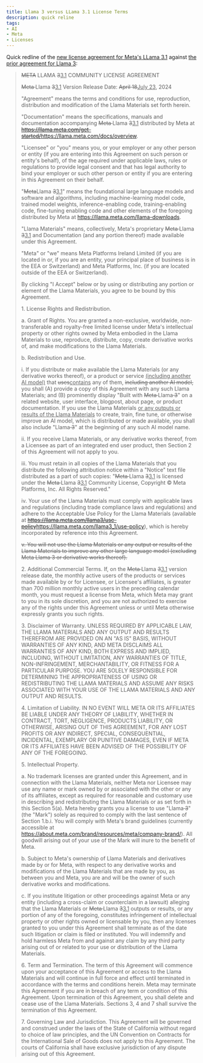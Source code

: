 ```yaml
---
title: Llama 3 versus LLama 3.1 License Terms
description: quick reline
tags:
- AI
- Meta
- Licenses
---
```


Quick redline of the [new license agreement for Meta's LLama 3.1](https://llama.meta.com/llama3_1/license/) against [the prior agreement for Llama 3](https://llama.meta.com/llama3/license/):

> <del>META</del> LLAMA <del>3</del><ins>3.1</ins> COMMUNITY LICENSE AGREEMENT
>
> <del>Meta </del>Llama <del>3</del><ins>3.1</ins> Version Release Date: <del>April 18</del><ins>July 23</ins>, 2024
>
> "Agreement" means the terms and conditions for use, reproduction, distribution and modification of the Llama Materials set forth herein.
>
> "Documentation" means the specifications, manuals and documentation accompanying <del>Meta </del>Llama <del>3</del><ins>3.1</ins> distributed by Meta at <del>https://llama.meta.com/get-started/</del><ins>https://llama.meta.com/docs/overview</ins>.
>
> "Licensee" or "you" means you, or your employer or any other person or entity (if you are entering into this Agreement on such person or entity's behalf), of the age required under applicable laws, rules or regulations to provide legal consent and that has legal authority to bind your employer or such other person or entity if you are entering in this Agreement on their behalf.
>
> "<del>Meta</del>Llama <del>3</del><ins>3.1</ins>" means the foundational large language models and software and algorithms, including machine-learning model code, trained model weights, inference-enabling code, training-enabling code, fine-tuning enabling code and other elements of the foregoing distributed by Meta at https://llama.meta.com/llama-downloads.
>
> "Llama Materials" means, collectively, Meta's proprietary <del>Meta </del>Llama <del>3</del><ins>3.1</ins> and Documentation (and any portion thereof) made available under this Agreement.
>
> "Meta" or "we" means Meta Platforms Ireland Limited (if you are located in or, if you are an entity, your principal place of business is in the EEA or Switzerland) and Meta Platforms, Inc. (if you are located outside of the EEA or Switzerland).
>
> By clicking "I Accept" below or by using or distributing any portion or element of the Llama Materials, you agree to be bound by this Agreement.
>
> 1\. License Rights and Redistribution.
>
> a. Grant of Rights. You are granted a non-exclusive, worldwide, non-transferable and royalty-free limited license under Meta's intellectual property or other rights owned by Meta embodied in the Llama Materials to use, reproduce, distribute, copy, create derivative works of, and make modifications to the Llama Materials.
>
> b. Redistribution and Use.
>
> i. If you distribute or make available the Llama Materials (or any derivative works thereof), or a product or service <ins>(including another AI model)</ins> that <del>uses</del><ins>contains</ins> any of them, <del>including another AI model,</del> you shall (A) provide a copy of this Agreement with any such Llama Materials; and (B) prominently display "Built with <del>Meta </del>Llama<del> 3</del>" on a related website, user interface, blogpost, about page, or product documentation. If you use the Llama Materials <ins>or any outputs or results of the Llama Materials</ins> to create, train, fine tune, or otherwise improve an AI model, which is distributed or made available, you shall also include "Llama<del> 3</del>" at the beginning of any such AI model name.
>
> ii. If you receive Llama Materials, or any derivative works thereof, from a Licensee as part of an integrated end user product, then Section 2 of this Agreement will not apply to you.
>
> iii. You must retain in all copies of the Llama Materials that you distribute the following attribution notice within a "Notice" text file distributed as a part of such copies: "<del>Meta </del>Llama <del>3</del><ins>3.1</ins> is licensed under the <del>Meta </del>Llama <del>3</del><ins>3.1</ins> Community License, Copyright © Meta Platforms, Inc. All Rights Reserved."
>
> iv. Your use of the Llama Materials must comply with applicable laws and regulations (including trade compliance laws and regulations) and adhere to the Acceptable Use Policy for the Llama Materials (available at <del>https://llama.meta.com/llama3/use-policy</del><ins>https://llama.meta.com/llama3_1/use-policy</ins>), which is hereby incorporated by reference into this Agreement.
>
> <del>v. You will not use the Llama Materials or any output or results of the Llama Materials to improve any other large language model (excluding Meta Llama 3 or derivative works thereof).</del>
>
> 2\. Additional Commercial Terms. If, on the <del>Meta </del>Llama <del>3</del><ins>3.1</ins> version release date, the monthly active users of the products or services made available by or for Licensee, or Licensee's affiliates, is greater than 700 million monthly active users in the preceding calendar month, you must request a license from Meta, which Meta may grant to you in its sole discretion, and you are not authorized to exercise any of the rights under this Agreement unless or until Meta otherwise expressly grants you such rights.
>
> 3\. Disclaimer of Warranty. UNLESS REQUIRED BY APPLICABLE LAW, THE LLAMA MATERIALS AND ANY OUTPUT AND RESULTS THEREFROM ARE PROVIDED ON AN "AS IS" BASIS, WITHOUT WARRANTIES OF ANY KIND, AND META DISCLAIMS ALL WARRANTIES OF ANY KIND, BOTH EXPRESS AND IMPLIED, INCLUDING, WITHOUT LIMITATION, ANY WARRANTIES OF TITLE, NON-INFRINGEMENT, MERCHANTABILITY, OR FITNESS FOR A PARTICULAR PURPOSE. YOU ARE SOLELY RESPONSIBLE FOR DETERMINING THE APPROPRIATENESS OF USING OR REDISTRIBUTING THE LLAMA MATERIALS AND ASSUME ANY RISKS ASSOCIATED WITH YOUR USE OF THE LLAMA MATERIALS AND ANY OUTPUT AND RESULTS.
>
> 4\. Limitation of Liability. IN NO EVENT WILL META OR ITS AFFILIATES BE LIABLE UNDER ANY THEORY OF LIABILITY, WHETHER IN CONTRACT, TORT, NEGLIGENCE, PRODUCTS LIABILITY, OR OTHERWISE, ARISING OUT OF THIS AGREEMENT, FOR ANY LOST PROFITS OR ANY INDIRECT, SPECIAL, CONSEQUENTIAL, INCIDENTAL, EXEMPLARY OR PUNITIVE DAMAGES, EVEN IF META OR ITS AFFILIATES HAVE BEEN ADVISED OF THE POSSIBILITY OF ANY OF THE FOREGOING.
>
> 5\. Intellectual Property.
>
> a. No trademark licenses are granted under this Agreement, and in connection with the Llama Materials, neither Meta nor Licensee may use any name or mark owned by or associated with the other or any of its affiliates, except as required for reasonable and customary use in describing and redistributing the Llama Materials or as set forth in this Section 5(a). Meta hereby grants you a license to use "Llama<del> 3</del>" (the "Mark") solely as required to comply with the last sentence of Section 1.b.i. You will comply with Meta's brand guidelines (currently accessible at https://about.meta.com/brand/resources/meta/company-brand/). All goodwill arising out of your use of the Mark will inure to the benefit of Meta.
>
> b. Subject to Meta's ownership of Llama Materials and derivatives made by or for Meta, with respect to any derivative works and modifications of the Llama Materials that are made by you, as between you and Meta, you are and will be the owner of such derivative works and modifications.
>
> c. If you institute litigation or other proceedings against Meta or any entity (including a cross-claim or counterclaim in a lawsuit) alleging that the Llama Materials or <del>Meta </del>Llama <del>3</del><ins>3.1</ins> outputs or results, or any portion of any of the foregoing, constitutes infringement of intellectual property or other rights owned or licensable by you, then any licenses granted to you under this Agreement shall terminate as of the date such litigation or claim is filed or instituted. You will indemnify and hold harmless Meta from and against any claim by any third party arising out of or related to your use or distribution of the Llama Materials.
>
> 6\. Term and Termination. The term of this Agreement will commence upon your acceptance of this Agreement or access to the Llama Materials and will continue in full force and effect until terminated in accordance with the terms and conditions herein. Meta may terminate this Agreement if you are in breach of any term or condition of this Agreement. Upon termination of this Agreement, you shall delete and cease use of the Llama Materials. Sections 3, 4 and 7 shall survive the termination of this Agreement.
>
> 7\. Governing Law and Jurisdiction. This Agreement will be governed and construed under the laws of the State of California without regard to choice of law principles, and the UN Convention on Contracts for the International Sale of Goods does not apply to this Agreement. The courts of California shall have exclusive jurisdiction of any dispute arising out of this Agreement.
